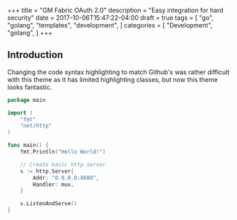 +++
title = "GM Fabric OAuth 2.0"
description = "Easy integration for hard security"
date = 2017-10-06T15:47:22-04:00
draft = true
tags = [
    "go",
    "golang",
    "templates",
    "development",
]
categories = [
    "Development",
    "golang",
]
+++

## Introduction

Changing the code syntax highlighting to match Github's was rather difficult with this theme as it has limited highlighting classes, but now this theme looks fantastic.

```go
package main

import (
    "fmt"
    "net/http"
)

func main() {
    fmt.Println("Hello World!")

    // Create basic http server
    s := http.Server{
        Addr: "0.0.0.0:8080",
        Handler: mux,
    }

    s.ListenAndServe()
}
```
